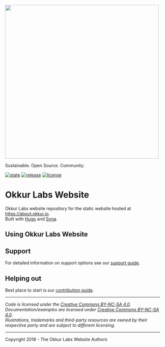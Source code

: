 <a href='okkur.io'><img src='/blob/master/logo.svg' width='500'/></a>

Sustainable. Open Source. Community.

 [![state](https://img.shields.io/badge/state-stable-green.svg)]() [![release](https://img.shields.io/okkur/release/txtdirect/website.svg)](https://github.com/okkur/website/releases) [![license](https://img.shields.io/github/license/okkur/website.svg)](LICENSE)



# Okkur Labs Website
Okkur Labs website repository for the static website hosted at https://about.okkur.io.  
Built with [Hugo](https://gohugo.io) and [Syna](https://github.com/okkur/syna).

## Using Okkur Labs Website


## Support
For detailed information on support options see our [support guide](/SUPPORT.md).

## Helping out
Best place to start is our [contribution guide](/CONTRIBUTING.md).

----

*Code is licensed under the [Creative Commons BY-NC-SA 4.0](/LICENSE).*  
*Documentation/examples are licensed under [Creative Commons BY-NC-SA 4.0](/docs/LICENSE).*  
*Illustrations, trademarks and third-party resources are owned by their respective party and are subject to different licensing.*

---

Copyright 2018 - The Okkur Labs Website Authors

